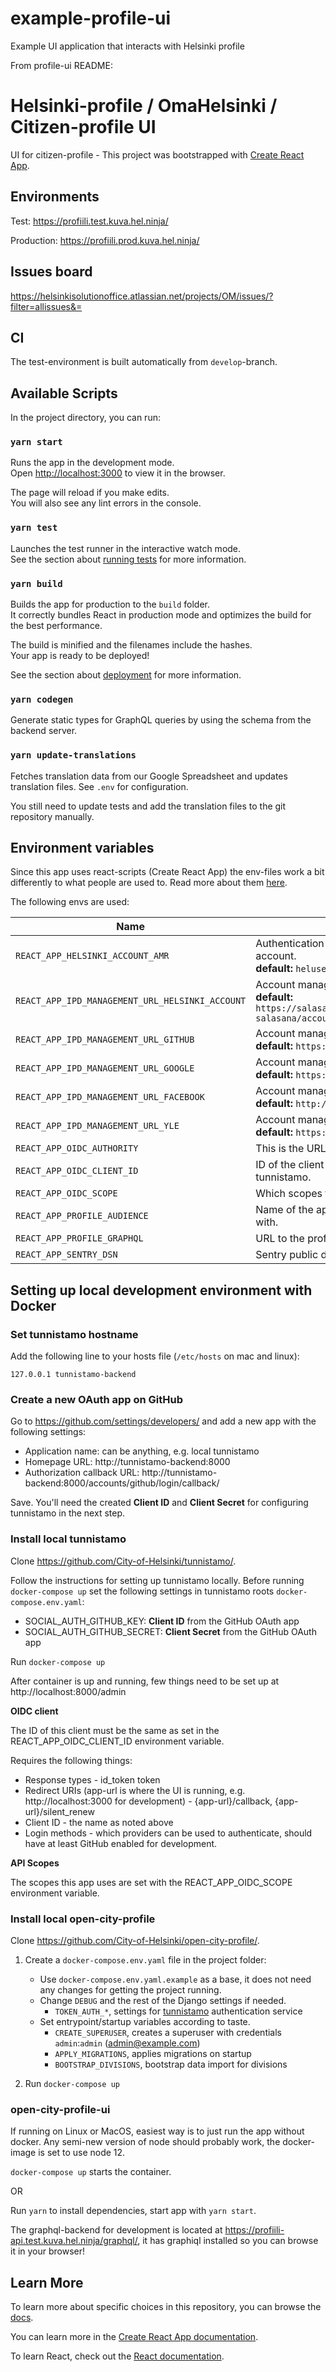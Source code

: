 # example-profile-ui
Example UI application that interacts with Helsinki profile


From profile-ui README:

# Helsinki-profile / OmaHelsinki / Citizen-profile UI

UI for citizen-profile - This project was bootstrapped with [Create React App](https://github.com/facebook/create-react-app).

## Environments

Test: https://profiili.test.kuva.hel.ninja/

Production: https://profiili.prod.kuva.hel.ninja/

## Issues board

https://helsinkisolutionoffice.atlassian.net/projects/OM/issues/?filter=allissues&=

## CI

The test-environment is built automatically from `develop`-branch.

## Available Scripts

In the project directory, you can run:

### `yarn start`

Runs the app in the development mode.<br />
Open [http://localhost:3000](http://localhost:3000) to view it in the browser.

The page will reload if you make edits.<br />
You will also see any lint errors in the console.

### `yarn test`

Launches the test runner in the interactive watch mode.<br />
See the section about [running tests](https://facebook.github.io/create-react-app/docs/running-tests) for more information.

### `yarn build`

Builds the app for production to the `build` folder.<br />
It correctly bundles React in production mode and optimizes the build for the best performance.

The build is minified and the filenames include the hashes.<br />
Your app is ready to be deployed!

See the section about [deployment](https://facebook.github.io/create-react-app/docs/deployment) for more information.

### `yarn codegen`

Generate static types for GraphQL queries by using the schema from the backend server.

### `yarn update-translations`

Fetches translation data from our Google Spreadsheet and updates translation files. See `.env` for configuration.

You still need to update tests and add the translation files to the git repository manually.


## Environment variables

Since this app uses react-scripts (Create React App) the env-files work a bit differently to what people are used to. Read more about them [here](https://create-react-app.dev/docs/adding-custom-environment-variables).

The following envs are used:

| Name  | Description |
| --- | ------------- |
| `REACT_APP_HELSINKI_ACCOUNT_AMR` | Authentication method reference for Helsinki account. </br> **default:** `helusername` |
| `REACT_APP_IPD_MANAGEMENT_URL_HELSINKI_ACCOUNT` | Account management url for Helsinki account. </br> **default:** `https://salasana.hel.ninja/auth/realms/helsinki-salasana/account` |
| `REACT_APP_IPD_MANAGEMENT_URL_GITHUB` | Account management url for GitHub. </br> **default:** `https://github.com/settings/profile` |
| `REACT_APP_IPD_MANAGEMENT_URL_GOOGLE` | Account management url for Google. </br> **default:** `https://myaccount.google.com` |
| `REACT_APP_IPD_MANAGEMENT_URL_FACEBOOK` | Account management url for Facebook.  </br> **default:** `http://facebook.com/settings` |
| `REACT_APP_IPD_MANAGEMENT_URL_YLE` | Account management url for Yle. </br> **default:** `https://tunnus.yle.fi/#omat-tiedot` |
| `REACT_APP_OIDC_AUTHORITY` | This is the URL to tunnistamo. |
| `REACT_APP_OIDC_CLIENT_ID` | ID of the client that has to be configured in tunnistamo. |
| `REACT_APP_OIDC_SCOPE` | Which scopes the app requires. |
| `REACT_APP_PROFILE_AUDIENCE` | Name of the api-token that client uses profile-api with. |
| `REACT_APP_PROFILE_GRAPHQL` | URL to the profile graphql. |
| `REACT_APP_SENTRY_DSN` | Sentry public dns-key. |


## Setting up local development environment with Docker

### Set tunnistamo hostname

Add the following line to your hosts file (`/etc/hosts` on mac and linux):

    127.0.0.1 tunnistamo-backend

### Create a new OAuth app on GitHub

Go to https://github.com/settings/developers/ and add a new app with the following settings:

- Application name: can be anything, e.g. local tunnistamo
- Homepage URL: http://tunnistamo-backend:8000
- Authorization callback URL: http://tunnistamo-backend:8000/accounts/github/login/callback/

Save. You'll need the created **Client ID** and **Client Secret** for configuring tunnistamo in the next step.

### Install local tunnistamo

Clone https://github.com/City-of-Helsinki/tunnistamo/.

Follow the instructions for setting up tunnistamo locally. Before running `docker-compose up` set the following settings in tunnistamo roots `docker-compose.env.yaml`:

- SOCIAL_AUTH_GITHUB_KEY: **Client ID** from the GitHub OAuth app
- SOCIAL_AUTH_GITHUB_SECRET: **Client Secret** from the GitHub OAuth app

Run `docker-compose up`

After container is up and running, few things need to be set up at http://localhost:8000/admin

**OIDC client**

The ID of this client must be the same as set in the REACT_APP_OIDC_CLIENT_ID environment variable.

Requires the following things:
- Response types - id_token token
- Redirect URIs (app-url is where the UI is running, e.g. http://localhost:3000 for development) - {app-url}/callback, {app-url}/silent_renew
- Client ID - the name as noted above
- Login methods - which providers can be used to authenticate, should have at least GitHub enabled for development.

**API Scopes**

The scopes this app uses are set with the REACT_APP_OIDC_SCOPE environment variable.

### Install local open-city-profile
Clone https://github.com/City-of-Helsinki/open-city-profile/.

1. Create a `docker-compose.env.yaml` file in the project folder:
   * Use `docker-compose.env.yaml.example` as a base, it does not need any changes
     for getting the project running.
   * Change `DEBUG` and the rest of the Django settings if needed.
     * `TOKEN_AUTH_*`, settings for [tunnistamo](https://github.com/City-of-Helsinki/tunnistamo) authentication service
   * Set entrypoint/startup variables according to taste.
     * `CREATE_SUPERUSER`, creates a superuser with credentials `admin`:`admin` (admin@example.com)
     * `APPLY_MIGRATIONS`, applies migrations on startup
     * `BOOTSTRAP_DIVISIONS`, bootstrap data import for divisions
     
2. Run `docker-compose up`

### open-city-profile-ui

If running on Linux or MacOS, easiest way is to just run the app without docker. Any semi-new version of node should probably work, the docker-image is set to use node 12.

`docker-compose up` starts the container.

OR

Run `yarn` to install dependencies, start app with `yarn start`.

The graphql-backend for development is located at https://profiili-api.test.kuva.hel.ninja/graphql/, it has graphiql installed so you can browse it in your browser!

## Learn More

To learn more about specific choices in this repository, you can browse the [docs](/docs).

You can learn more in the [Create React App documentation](https://facebook.github.io/create-react-app/docs/getting-started).

To learn React, check out the [React documentation](https://reactjs.org/).

